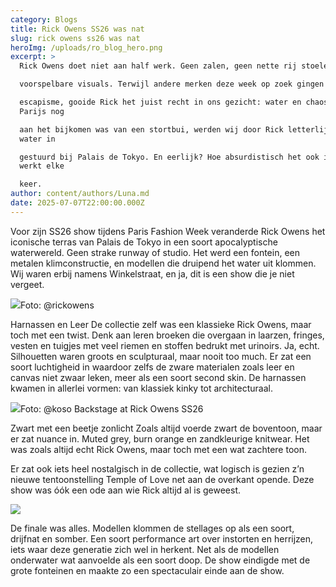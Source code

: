 ```yaml
---
category: Blogs
title: Rick Owens SS26 was nat
slug: rick owens ss26 was nat
heroImg: /uploads/ro_blog_hero.png
excerpt: >
  Rick Owens doet niet aan half werk. Geen zalen, geen nette rij stoelen, geen

  voorspelbare visuals. Terwijl andere merken deze week op zoek gingen naar

  escapisme, gooide Rick het juist recht in ons gezicht: water en chaos. Terwijl
  Parijs nog

  aan het bijkomen was van een stortbui, werden wij door Rick letterlijk het
  water in

  gestuurd bij Palais de Tokyo. En eerlijk? Hoe absurdistisch het ook is, het
  werkt elke

  keer.
author: content/authors/Luna.md
date: 2025-07-07T22:00:00.000Z
---
```


Voor zijn SS26 show tijdens Paris Fashion Week veranderde Rick Owens het iconische
terras van Palais de Tokyo in een soort apocalyptische waterwereld. Geen strake
runway of studio. Het werd een fontein, een metalen klimconstructie, en modellen die
druipend het water uit klommen. Wij waren erbij namens Winkelstraat, en ja, dit is een
show die je niet vergeet.

![](/uploads/RO_Blog_foto1.png)Foto: @rickowens

Harnassen en Leer
De collectie zelf was een klassieke Rick Owens, maar toch met een twist. Denk aan
leren broeken die overgaan in laarzen, fringes, vesten en tuigjes met veel riemen en
stoffen bedrukt met urinoirs. Ja, echt.
Silhouetten waren groots en sculpturaal, maar nooit too much. Er zat een soort
luchtigheid in waardoor zelfs de zware materialen zoals leer en canvas niet zwaar
leken, meer als een soort second skin. De harnassen kwamen in allerlei vormen: van
klassiek kinky tot architecturaal.

![](/uploads/RO_Blog_foto3.png)Foto: @koso Backstage at Rick Owens SS26

Zwart met een beetje zonlicht
Zoals altijd voerde zwart de boventoon, maar er zat nuance in. Muted grey, burn orange
en zandkleurige knitwear. Het was zoals altijd echt Rick Owens, maar toch met een wat
zachtere toon.

Er zat ook iets heel nostalgisch in de collectie, wat logisch is gezien z’n nieuwe
tentoonstelling Temple of Love net aan de overkant opende. Deze show was óók een
ode aan wie Rick altijd al is geweest.

![](/uploads/RO_blog_foto2.png)

De finale was alles. Modellen klommen de stellages op als een soort, drijfnat en
somber. Een soort performance art over instorten en herrijzen, iets waar deze generatie
zich wel in herkent. Net als de modellen onderwater wat aanvoelde als een soort doop.
De show eindigde met de grote fonteinen en maakte zo een spectaculair einde aan de
show. 
